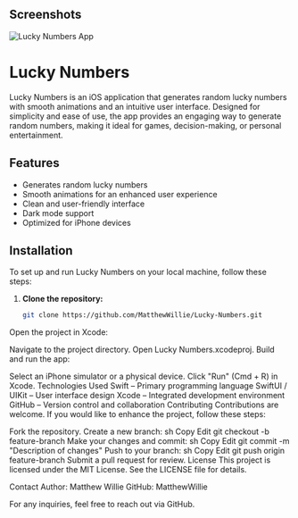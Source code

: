 ## Screenshots

![Lucky Numbers App](https://github.com/MatthewWillie/Lucky-Numbers/blob/main/LuckiesAppStore.png?raw=true)


# Lucky Numbers

Lucky Numbers is an iOS application that generates random lucky numbers with smooth animations and an intuitive user interface. Designed for simplicity and ease of use, the app provides an engaging way to generate random numbers, making it ideal for games, decision-making, or personal entertainment.

## Features

- Generates random lucky numbers
- Smooth animations for an enhanced user experience
- Clean and user-friendly interface
- Dark mode support
- Optimized for iPhone devices

## Installation

To set up and run Lucky Numbers on your local machine, follow these steps:

1. **Clone the repository:**
   ```sh
   git clone https://github.com/MatthewWillie/Lucky-Numbers.git
Open the project in Xcode:

Navigate to the project directory.
Open Lucky Numbers.xcodeproj.
Build and run the app:

Select an iPhone simulator or a physical device.
Click "Run" (Cmd + R) in Xcode.
Technologies Used
Swift – Primary programming language
SwiftUI / UIKit – User interface design
Xcode – Integrated development environment
GitHub – Version control and collaboration
Contributing
Contributions are welcome. If you would like to enhance the project, follow these steps:

Fork the repository.
Create a new branch:
sh
Copy
Edit
git checkout -b feature-branch
Make your changes and commit:
sh
Copy
Edit
git commit -m "Description of changes"
Push to your branch:
sh
Copy
Edit
git push origin feature-branch
Submit a pull request for review.
License
This project is licensed under the MIT License. See the LICENSE file for details.

Contact
Author: Matthew Willie
GitHub: MatthewWillie

For any inquiries, feel free to reach out via GitHub.

<meta name="google-site-verification" content="csmcGv59pXc2B8eU-xMfQyPqXSKLVfym1HxYbQM5r14" />

